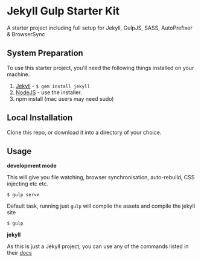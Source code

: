 Jekyll Gulp Starter Kit
=============================

A starter project including full setup for Jekyll, GulpJS, SASS, AutoPrefixer &amp; BrowserSync

## System Preparation

To use this starter project, you'll need the following things installed on your machine.

1. [Jekyll](http://jekyllrb.com/) - `$ gem install jekyll`
2. [NodeJS](http://nodejs.org) - use the installer.
3. npm install (mac users may need sudo)

## Local Installation

Clone this repo, or download it into a directory of your choice.


## Usage

**development mode**


This will give you file watching, browser synchronisation, auto-rebuild, CSS injecting etc etc.

```shell
$ gulp serve
```

Default task, running just `gulp` will compile the assets and compile the jekyll site

```shell
$ gulp
```

**jekyll**

As this is just a Jekyll project, you can use any of the commands listed in their [docs](http://jekyllrb.com/docs/usage/)



